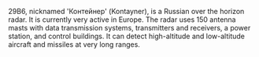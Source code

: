 29B6, nicknamed 'Контейнер' (Kontayner), is a Russian over the horizon radar. It is currently very active in Europe. The radar uses 150 antenna masts with data transmission systems, transmitters and receivers, a power station, and control buildings. It can detect high-altitude and low-altitude aircraft and missiles at very long ranges.